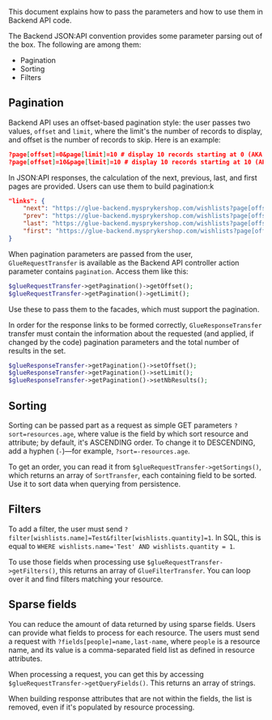 This document explains how to pass the parameters and how to use them in Backend API code.

The Backend JSON:API convention provides some parameter parsing out of the box. The following are among them:
- Pagination
- Sorting
- Filters

## Pagination

Backend API uses an offset-based pagination style: the user passes two values, `offset` and `limit`, where the limit's the number of records to display, and offset is the number of records to skip. Here is an example:

```json
?page[offset]=0&page[limit]=10 # display 10 records starting at 0 (AKA page #1)
?page[offset]=10&page[limit]=10 # display 10 records starting at 10 (AKA page #2)
```

In JSON:API responses, the calculation of the next, previous, last, and first pages are provided. Users can use them to build pagination:k

```json
"links": {
    "next": "https://glue-backend.mysprykershop.com/wishlists?page[offset]=3&amp;page[limit]=2",
    "prev": "https://glue-backend.mysprykershop.com/wishlists?page[offset]=0&amp;page[limit]=2",
    "last": "https://glue-backend.mysprykershop.com/wishlists?page[offset]=10&amp;page[limit]=2",
    "first": "https://glue-backend.mysprykershop.com/wishlists?page[offset]=0&amp;page[limit]=2"
}
```

When pagination parameters are passed from the user, `GlueRequestTransfer` is available as the Backend API controller action parameter contains `pagination`. Access them like this:

```php
$glueRequestTransfer->getPagination()->getOffset();
$glueRequestTransfer->getPagination()->getLimit();
```

Use these to pass them to the facades, which must support the pagination.

In order for the response links to be formed correctly, `GlueResponseTransfer` transfer must contain the information about the requested (and applied, if changed by the code) pagination parameters and the total number of results in the set.

```php
$glueResponseTransfer->getPagination()->setOffset();
$glueResponseTransfer->getPagination()->setLimit();
$glueResponseTransfer->getPagination()->setNbResults();
```

## Sorting

Sorting can be passed part as a request as simple GET parameters `?sort=resources.age`, where value is the field by which sort resource and attribute; by default, it's ASCENDING order. To change it to DESCENDING, add a hyphen (`-`)—for example, `?sort=-resources.age`.

To get an order, you can read it from `$glueRequestTransfer->getSortings()`, which returns an array of `SortTransfer`, each containing field to be sorted. Use it to sort data when querying from persistence.

## Filters

To add a filter, the user must send `?filter[wishlists.name]=Test&filter[wishlists.quantity]=1`. In SQL, this is equal to `WHERE wishlists.name='Test' AND wishlists.quantity = 1`.

To use those fields when processing use `$glueRequestTransfer->getFilters()`, this returns an array of `GlueFilterTransfer`. You can loop over it and find filters matching your resource.

## Sparse fields

You can reduce the amount of data returned by using sparse fields. Users can provide what fields to process for each resource. The users must send a request with `?fields[people]=name,last-name`, where `people` is a resource name, and its value is a comma-separated field list as defined in resource attributes.

When processing a request, you can get this by accessing `$glueRequestTransfer->getQueryFields()`. This returns an array of strings.

When building response attributes that are not within the fields, the list is removed, even if it's populated by resource processing.